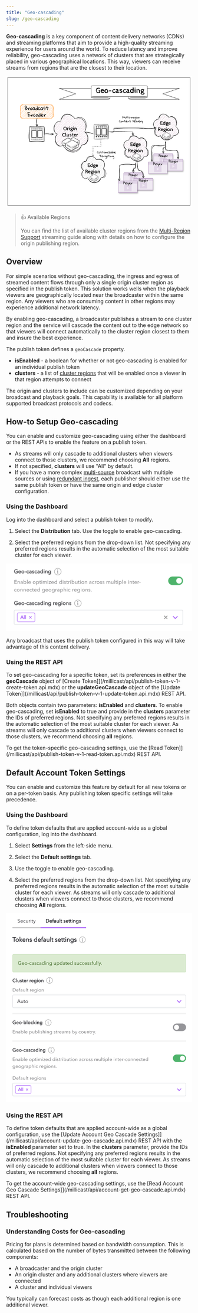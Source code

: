 ```yaml
---
title: "Geo-cascading"
slug: /geo-cascading
---
```

**Geo-cascading** is a key component of content delivery networks (CDNs) and streaming platforms that aim to provide a high-quality streaming experience for users around the world. To reduce latency and improve reliability, geo-cascading uses a network of clusters that are strategically placed in various geographical locations. This way, viewers can receive streams from regions that are the closest to their location.


![](../../assets/img/feature-geo-cascading.png)



> 👍 Available Regions
> 
> You can find the list of available cluster regions from the [Multi-Region Support](/millicast/distribution/multi-region-support/index.md) streaming guide along with details on how to configure the origin publishing region.

## Overview

For simple scenarios without geo-cascading, the ingress and egress of streamed content flows through only a single origin cluster region as specified in the publish token. This solution works wells when the playback viewers are geographically located near the broadcaster within the same region. Any viewers who are consuming content in other regions may experience additional network latency.

By enabling geo-cascading, a broadcaster publishes a stream to one cluster region and the service will cascade the content out to the edge network so that viewers will connect automatically to the cluster region closest to them and insure the best experience.

The publish token defines a `geoCascade` property.

- **isEnabled** - a boolean for whether or not geo-cascading is enabled for an individual publish token
- **clusters** - a list of [cluster regions](/millicast/distribution/multi-region-support/index.md) that will be enabled once a viewer in that region attempts to connect

The origin and clusters to include can be customized depending on your broadcast and playback goals. This capability is available for all platform supported broadcast protocols and codecs.

## How-to Setup Geo-cascading

You can enable and customize geo-cascading using either the dashboard or the REST APIs to enable the feature on a publish token.

- As streams will only cascade to additional clusters when viewers connect to those clusters, we recommend choosing **All** regions.
- If not specified, **clusters** will use "All" by default.
- If you have a more complex [multi-source](/millicast/broadcast/multi-source-broadcasting.md) broadcast with multiple sources or using [redundant ingest](/millicast/broadcast/redundant-ingest/index.md), each publisher should either use the same publish token or have the same origin and edge cluster configuration.

### Using the Dashboard

Log into the dashboard and select a publish token to modify.

1. Select the **Distribution** tab. Use the toggle to enable geo-cascading.

2. Select the preferred regions from the drop-down list. Not specifying any preferred regions results in the automatic selection of the most suitable cluster for each viewer.


![](../../assets/img/Screenshot_2023-12-21_at_07.19.10.png)



Any broadcast that uses the publish token configured in this way will take advantage of this content delivery.

### Using the REST API

To set geo-cascading for a specific token, set its preferences in either the **geoCascade** object of [Create Token]](/millicast/api/publish-token-v-1-create-token.api.mdx) or the **updateGeoCascade** object of the [Update Token]](/millicast/api/publish-token-v-1-update-token.api.mdx) REST API. 

Both objects contain two parameters: **isEnabled** and **clusters**. To enable geo-cascading, set **isEnabled** to true and provide in the **clusters** parameter the IDs of preferred regions. Not specifying any preferred regions results in the automatic selection of the most suitable cluster for each viewer. As streams will only cascade to additional clusters when viewers connect to those clusters, we recommend choosing **all** regions.

To get the token-specific geo-cascading settings, use the [Read Token]](/millicast/api/publish-token-v-1-read-token.api.mdx) REST API.

## Default Account Token Settings

You can enable and customize this feature by default for all new tokens or on a per-token basis. Any publishing token specific settings will take precedence.

### Using the Dashboard

To define token defaults that are applied account-wide as a global configuration, log into the dashboard.

1. Select **Settings** from the left-side menu.

2. Select the **Default settings** tab.

3. Use the toggle to enable geo-cascading.

4. Select the preferred regions from the drop-down list. Not specifying any preferred regions results in the automatic selection of the most suitable cluster for each viewer. As streams will only cascade to additional clusters when viewers connect to those clusters, we recommend choosing **All** regions.


![](../../assets/img/Screenshot_2023-12-21_at_07.18.28.png)



### Using the REST API

To define token defaults that are applied account-wide as a global configuration, use the [Update Account Geo Cascade Settings]](/millicast/api/account-update-geo-cascade.api.mdx) REST API with the **isEnabled** parameter set to true. In the **clusters** parameter, provide the IDs of preferred regions. Not specifying any preferred regions results in the automatic selection of the most suitable cluster for each viewer. As streams will only cascade to additional clusters when viewers connect to those clusters, we recommend choosing **all** regions.

To get the account-wide geo-cascading settings, use the [Read Account Geo Cascade Settings]](/millicast/api/account-get-geo-cascade.api.mdx) REST API.

## Troubleshooting

### Understanding Costs for Geo-cascading

Pricing for plans is determined based on bandwidth consumption. This is calculated based on the number of bytes transmitted between the following components:

- A broadcaster and the origin cluster
- An origin cluster and any additional clusters where viewers are connected
- A cluster and individual viewers

You typically can forecast costs as though each additional region is one additional viewer.
